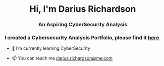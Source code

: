 <h1 align="center">Hi, I'm Darius Richardson</h1>
<h3 align="center">An Aspiring CyberSecurity Analysis</h3>

<h3>I created a Cybersecurity Analysis Portfolio, please find it <a href="https://github.com/dariusrichardson55/CyberSecurity-Bootcamp" target="blank">here</h3></a>


- 🌱 I’m currently learning CyberSecurity

- 📫 You can reach me darius.richardson@me.com
